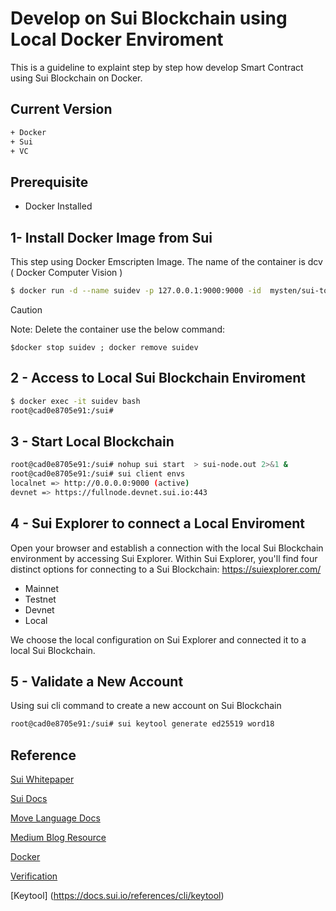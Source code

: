 # Develop on Sui Blockchain using Local Docker Enviroment

This is a guideline to explaint step by step how develop Smart Contract using Sui Blockchain on Docker.

## Current Version 

```bash
+ Docker
+ Sui
+ VC 
```
## Prerequisite 

+ Docker Installed

## 1- Install Docker Image from Sui 

This step using Docker Emscripten Image. The name of the container is dcv  ( Docker Computer Vision  ) 
```bash
$ docker run -d --name suidev -p 127.0.0.1:9000:9000 -id  mysten/sui-tools:devnet


```

> [!CAUTION]
> Note: Delete the container use the below command:

 `$docker stop suidev ; docker remove suidev` 

## 2 - Access to Local Sui Blockchain Enviroment

```bash
$ docker exec -it suidev bash
root@cad0e8705e91:/sui#
```

## 3 - Start Local Blockchain 

```bash
root@cad0e8705e91:/sui# nohup sui start  > sui-node.out 2>&1 &
root@cad0e8705e91:/sui# sui client envs
localnet => http://0.0.0.0:9000 (active)
devnet => https://fullnode.devnet.sui.io:443
```

## 4 - Sui Explorer to connect a Local Enviroment 

Open your browser and establish a connection with the local Sui Blockchain environment by accessing Sui Explorer. 
Within Sui Explorer, you'll find four distinct options for connecting to a Sui Blockchain: https://suiexplorer.com/

+ Mainnet
+ Testnet
+ Devnet
+ Local
  
We choose the local configuration on Sui Explorer and connected it to a local Sui Blockchain.

## 5 - Validate a New Account 

Using sui cli command to create a new account on Sui Blockchain 

```bash
root@cad0e8705e91:/sui# sui keytool generate ed25519 word18 
```

## Reference

[Sui Whitepaper](https://github.com/MystenLabs/sui/blob/main/doc/paper/sui.pdf)

[Sui Docs](https://sui.io/)

[Move Language Docs](https://move-book.com)

[Medium Blog Resource](https://medium.com/coinmonks/web3-environment-using-sui-blockchain-and-docker-a8d31a9b1fe5)

[Docker](https://docker.com)

[Verification](https://link.springer.com/content/pdf/10.1007/978-3-030-53288-8.pdf)

[Keytool] (https://docs.sui.io/references/cli/keytool)

